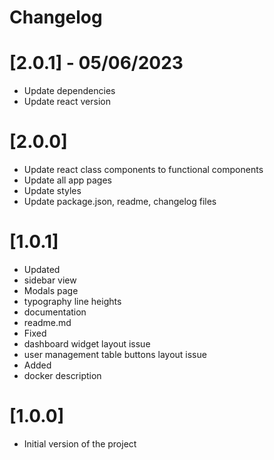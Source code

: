 # Changelog

# [2.0.1] - 05/06/2023

- Update dependencies
- Update react version

# [2.0.0] 

- Update react class components to functional components
- Update all app pages
- Update styles
- Update package.json, readme, changelog files

# [1.0.1]

- Updated
 - sidebar view
 - Modals page
 - typography line heights 
 - documentation 
 - readme.md
- Fixed
 - dashboard widget layout issue
 - user management table buttons layout issue
- Added
 - docker description

# [1.0.0]

- Initial version of the project
